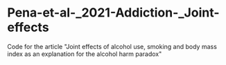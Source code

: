 # Pena-et-al-_2021-Addiction-_Joint-effects
Code for the article "Joint effects of alcohol use, smoking and body mass index as an explanation for the alcohol harm paradox"
